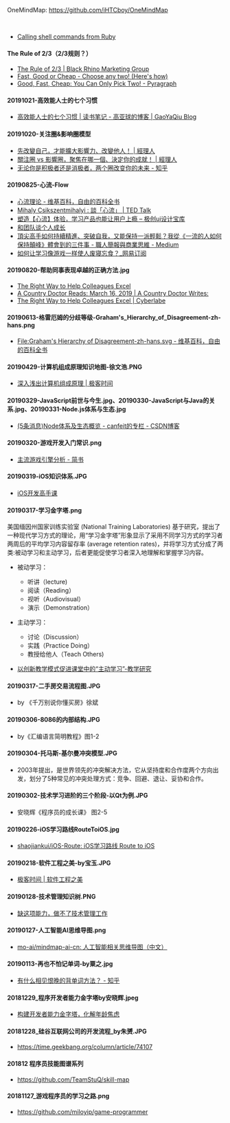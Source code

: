 
OneMindMap: https://github.com/iHTCboy/OneMindMap

<br>

- [Calling shell commands from Ruby](https://stackoverflow.com/questions/2232/calling-shell-commands-from-ruby)


#### The Rule of 2/3（2/3规则？）
- [The Rule of 2/3 | Black Rhino Marketing Group](http://blackrhinomarketinggroup.com/tag/pick-two/)
- [Fast, Good or Cheap - Choose any two! (Here's how)](https://dothethings.com/fast-good-or-cheap-pick-any-two/)
- [Good, Fast, Cheap: You Can Only Pick Two! - Pyragraph](http://www.pyragraph.com/2013/05/good-fast-cheap-you-can-only-pick-two/)


#### 20191021-高效能人士的七个习惯
- [高效能人士的七个习惯 | 读书笔记 - 高亚球的博客 | GaoYaQiu Blog](https://www.gaoyaqiu.com/post/excerpt/the-7-habits-of-highly-effective-people/)


#### 20191020-关注圈&影响圈模型
- [先改變自己，才能擴大影響力、改變他人！ | 經理人](https://www.managertoday.com.tw/articles/view/19295)
- [關注圈 vs 影響圈，聚焦在哪一個、決定你的成就！ | 經理人](https://www.managertoday.com.tw/columns/view/57832)
- [无论你是积极者还是消极者，两个圈改变你的未来 - 知乎](https://zhuanlan.zhihu.com/p/73610137)


#### 20190825-心流-Flow
- [心流理论 - 维基百科，自由的百科全书](https://zh.wikipedia.org/wiki/%E5%BF%83%E6%B5%81%E7%90%86%E8%AB%96)
- [Mihaly Csikszentmihalyi : 談「心流」 | TED Talk](https://www.ted.com/talks/mihaly_csikszentmihalyi_on_flow?language=zh-tw)
- [塑造【心流】体验，学习产品也能让用户上瘾 – 极创ui设计宝库](https://ec256.com/08/248.html)
- [和团队谈个人成长](https://www.weibo.com/ttarticle/p/show?id=2309404300456787613157)
- [頂尖高手如何持續精進、突破自我，又能保持一派輕鬆？我從《一流的人如何保持顛峰》體會到的三件事 - 職人簡報與商業思維 - Medium](https://link.medium.com/MEL5Hb6rrZ)
- [如何让学习像游戏一样使人废寝忘食？_网易订阅](http://dy.163.com/v2/article/detail/EG7534PK05418KDX.html)



#### 20190820-帮助同事表现卓越的正确方法.jpg
- [The Right Way to Help Colleagues Excel](https://hbr.org/visual-library/2019/03/the-right-way-to-help-colleagues-excel)
- [A Country Doctor Reads: March 16, 2019 | A Country Doctor Writes:](https://acountrydoctorwrites.blog/2019/03/16/a-country-doctor-reads-march-16-2019/)
- [The Right Way to Help Colleagues Excel | Cyberlabe](https://cyberlabe.tumblr.com/post/184083598328/the-right-way-to-help-colleagues-excel)


#### 20190613-格雷厄姆的分歧等级-Graham's_Hierarchy_of_Disagreement-zh-hans.png
- [File:Graham's Hierarchy of Disagreement-zh-hans.svg - 维基百科，自由的百科全书](https://zh.wikipedia.org/wiki/File:Graham%27s_Hierarchy_of_Disagreement-zh-hans.svg)


#### 20190429-计算机组成原理知识地图-徐文浩.PNG
- [深入浅出计算机组成原理 | 极客时间](https://time.geekbang.org/column/intro/170)


#### 20190329-JavaScript前世与今生.jpg、20190330-JavaScript与Java的关系.jpg、20190331-Node.js体系与生态.jpg
- [(5条消息)Node体系及生态概览 - canfeit的专栏 - CSDN博客](https://blog.csdn.net/canfeit/article/details/82999393)



#### 20190320-游戏开发入门常识.png
- [主流游戏引擎分析 - 简书](https://www.jianshu.com/p/46ebfebc3451)


#### 20190319-iOS知识体系.JPG
- [iOS开发高手课](https://time.geekbang.org/column/intro/161)


#### 20190317-学习金字塔.png
美国缅因州国家训练实验室 (National Training Laboratories) 基于研究，提出了一种现代学习方式的理论，用“学习金字塔”形象显示了采用不同学习方式的学习者两周后的平均学习内容留存率 (average retention rates)，并将学习方式分成了两类:被动学习和主动学习，后者更能促使学习者深入地理解和掌握学习内容。

- 被动学习：
    * 听讲（lecture)
    * 阅读（Reading）
    * 视听（Audiovisual）
    * 演示（Demonstration）
- 主动学习：
    * 讨论（Discussion）
    * 实践（Practice Doing）
    * 教授给他人（Teach Others)

- [以创新教学模式促进课堂中的“主动学习”-教学研究](http://jxyj.ysu.edu.cn//oa/darticle.aspx?type=view&id=20150302)

#### 20190317-二手房交易流程图.JPG
- by 《千万别说你懂买房》徐斌

#### 20190306-8086的内部结构.JPG
- by《汇编语言简明教程》图1-2

#### 20190304-托马斯-基尔曼冲突模型.JPG
- 2003年提出，是世界领先的冲突解决方法，它从坚持度和合作度两个方向出发，划分了5种常见的冲突处理方式：竞争、回避、退让、妥协和合作。

#### 20190302-技术学习进阶的三个阶段-以Qt为例.JPG
- 安晓辉《程序员的成长课》 图2-5

#### 20190226-iOS学习路线RouteToiOS.jpg
- [shaojiankui/iOS-Route: iOS学习路线 Route to iOS](https://github.com/shaojiankui/iOS-Route)

#### 20190218-软件工程之美-by宝玉.JPG
- [极客时间 | 软件工程之美](https://time.geekbang.org/column/intro/158)

#### 20190128-技术管理知识树.PNG
- [缺这项能力，做不了技术管理工作](https://mp.weixin.qq.com/s/z48y3wf0TGT4459ZrugL8A)

#### 20190127-人工智能AI思维导图.png
- [mo-ai/mindmap-ai-cn: 人工智能相关思维导图（中文）](https://github.com/mo-ai/mindmap-ai-cn)

#### 20190113-再也不怕记单词-by粟之.jpg
- [有什么相见恨晚的背单词方法？ - 知乎](https://www.zhihu.com/question/48040579/answer/489918135)

#### 20181229_程序开发者能力金字塔by安晓辉.jpeg
- [构建开发者能力金字塔，化解年龄焦虑](https://mp.weixin.qq.com/s/lLr1g7OfozHf0tkf-seYPQ)

#### 20181228_硅谷互联网公司的开发流程_by朱赟.JPG
- https://time.geekbang.org/column/article/74107

#### 201812 程序员技能图谱系列
- https://github.com/TeamStuQ/skill-map

#### 20181127_游戏程序员的学习之路.png
- https://github.com/miloyip/game-programmer

